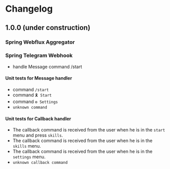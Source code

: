 # Changelog

## 1.0.0 (under construction)

### Spring Webflux Aggregator

### Spring Telegram Webhook

- handle Message command /start

#### Unit tests for Message handler

- command `/start`
- command `🎗 Start`
- command `⚙ Settings`
- `unknown command`

#### Unit tests for Callback handler

- The callback command is received from the user when he is in the `start` menu and press `skills`.
- The callback command is received from the user when he is in the `skills` menu.
- The callback command is received from the user when he is in the `settings` menu.
- `unknown callback command`
